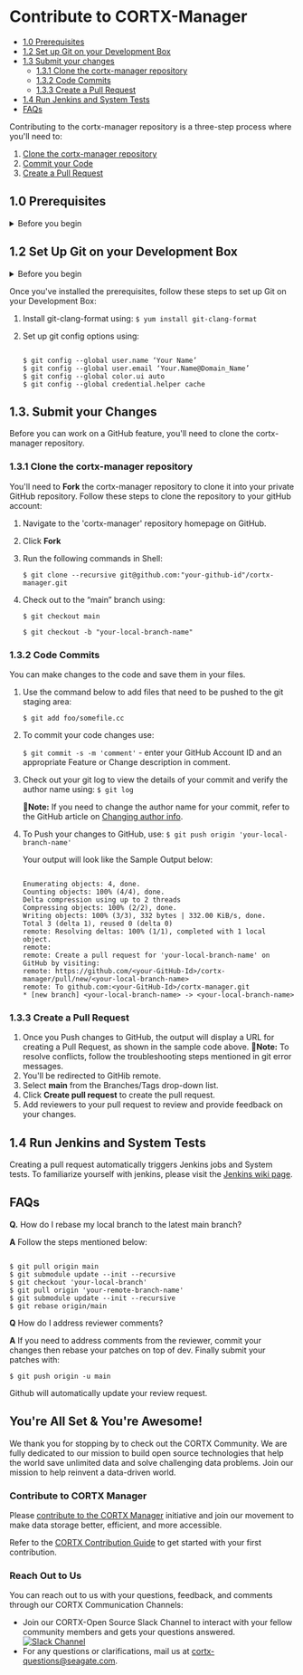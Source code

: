 # Contribute to CORTX-Manager

- [1.0 Prerequisites](#10-Prerequisites)
- [1.2 Set up Git on your Development Box](#12-Set-Up-Git-on-your-Development-Box)
- [1.3 Submit your changes](#13-Submit-your-Changes)
   * [1.3.1 Clone the cortx-manager repository](#131-Clone-the-cortx-manager-repository)
   * [1.3.2 Code Commits](#132-Code-commits)
   * [1.3.3 Create a Pull Request](#133-Create-a-Pull-Request)
- [1.4 Run Jenkins and System Tests](#14-Run-Jenkins-and-System-Tests)
- [FAQs](FAQs)

Contributing to the cortx-manager repository is a three-step process where you'll need to:

1. [Clone the cortx-manager repository](#131-Clone-the-cortx-manager-repository)
2. [Commit your Code](#132-Code-commits)
3. [Create a Pull Request](#133-Create-a-Pull-Request)

## 1.0 Prerequisites

<details>
  <summary>Before you begin</summary>
    <p>

Before you set up your GitHub, you'll need to
1. Generate the SSH key on your development box using:

    ```shell

    $ ssh-keygen -o -t rsa 
    ```
2. Add the SSH key to your GitHub Account:
   1. Copy the public key: `id_rsa.pub`. By default, your public key is located at `/root/.ssh/id_rsa.pub`
   2. Navigate to [GitHub SSH key settings](https://github.com/settings/keys) on your GitHub account.

      :page_with_curl:**Note:** Ensure that you've set your Seagate Email ID as the Primary Email Address associated with your GitHub Account. SSO will not work if you do not set  your Seagate Email ID as your Primary Email Address.

   3. Paste the SSH key you generated in Step 1 and select *Enable SSO*.
   4. Click **Authorize** to authorize SSO for your SSH key.
   5. [Create a Personal Access Token or PAT](https://help.github.com/en/github/authenticating-to-github/creating-a-personal-access-token).

    :page_with_curl:**Note:** Ensure that you have enabled SSO for your PAT.

   </p>
    </details>

## 1.2 Set Up Git on your Development Box

<details>
  <summary>Before you begin</summary>
    <p>

1. Update Git to the latest version. If you're on an older version, you'll see errors in your commit hooks that look like this:

    `$ git commit`

    ```shell

    git: 'interpret-trailers' is not a git command.
    See 'git --help'
    cannot insert change-id line in .git/COMMIT_EDITMSG
    ```

2. Install Fix for CentOS 7.x by using:

   `$ yum remove git`

    Download the [RPM file from here](https://packages.endpoint.com/rhel/7/os/x86_64/endpoint-repo-1.7-1.x86_64.rpm) and run the following commands:

    ```shell
   
      $ yum -y install
      $ yum -y install git
     ```
 </p>
 </details>

Once you've installed the prerequisites, follow these steps to set up Git on your Development Box:

1. Install git-clang-format using: `$ yum install git-clang-format`

2. Set up git config options using:

   ```shell

   $ git config --global user.name ‘Your Name’
   $ git config --global user.email ‘Your.Name@Domain_Name’
   $ git config --global color.ui auto
   $ git config --global credential.helper cache
   ```
## 1.3. Submit your Changes

Before you can work on a GitHub feature, you'll need to clone the cortx-manager repository.

### 1.3.1 Clone the cortx-manager repository

You'll need to **Fork** the cortx-manager repository to clone it into your private GitHub repository. Follow these steps to clone the repository to your gitHub account:
1. Navigate to the 'cortx-manager' repository homepage on GitHub.
2. Click **Fork**
3. Run the following commands in Shell:

   `$ git clone --recursive git@github.com:"your-github-id"/cortx-manager.git`

4. Check out to the “main” branch using:

   `$ git checkout main`

   `$ git checkout -b "your-local-branch-name"`

### 1.3.2 Code Commits

You can make changes to the code and save them in your files.

1. Use the command below to add files that need to be pushed to the git staging area:

    `$ git add foo/somefile.cc`

2. To commit your code changes use:

   `$ git commit -s -m 'comment'` - enter your GitHub Account ID and an appropriate Feature or Change description in comment.


3. Check out your git log to view the details of your commit and verify the author name using: `$ git log`

    :page_with_curl:**Note:** If you need to change the author name for your commit, refer to the GitHub article on [Changing author info](https://docs.github.com/en/github/using-git/changing-author-info).

4. To Push your changes to GitHub, use: `$ git push origin 'your-local-branch-name'`

   Your output will look like the Sample Output below:

   ```shell

   Enumerating objects: 4, done.
   Counting objects: 100% (4/4), done.
   Delta compression using up to 2 threads
   Compressing objects: 100% (2/2), done.
   Writing objects: 100% (3/3), 332 bytes | 332.00 KiB/s, done.
   Total 3 (delta 1), reused 0 (delta 0)
   remote: Resolving deltas: 100% (1/1), completed with 1 local object.
   remote:
   remote: Create a pull request for 'your-local-branch-name' on GitHub by visiting:
   remote: https://github.com/<your-GitHub-Id>/cortx-manager/pull/new/<your-local-branch-name>
   remote: To github.com:<your-GitHub-Id>/cortx-manager.git
   * [new branch] <your-local-branch-name> -> <your-local-branch-name>
   ```

### 1.3.3 Create a Pull Request


1. Once you Push changes to GitHub, the output will display a URL for creating a Pull Request, as shown in the sample code above.
:page_with_curl:**Note:** To resolve conflicts, follow the troubleshooting steps mentioned in git error messages.
2. You'll be redirected to GitHib remote.
3. Select **main** from the Branches/Tags drop-down list.
4. Click **Create pull request** to create the pull request.
5. Add reviewers to your pull request to review and provide feedback on your changes.

## 1.4 Run Jenkins and System Tests

Creating a pull request automatically triggers Jenkins jobs and System tests. To familiarize yourself with jenkins, please visit the [Jenkins wiki page](https://en.wikipedia.org/wiki/Jenkins_(software)).

## FAQs

**Q.** How do I rebase my local branch to the latest main branch?

**A** Follow the steps mentioned below:

```shell

$ git pull origin main
$ git submodule update --init --recursive
$ git checkout 'your-local-branch'
$ git pull origin 'your-remote-branch-name'
$ git submodule update --init --recursive
$ git rebase origin/main
```

**Q** How do I address reviewer comments?

**A** If you need to address comments from the reviewer, commit your changes then rebase your patches on top of dev. Finally submit your patches with:

   `$ git push origin -u main`

Github will automatically update your review request.

## You're All Set & You're Awesome!

We thank you for stopping by to check out the CORTX Community. We are fully dedicated to our mission to build open source technologies that help the world save unlimited data and solve challenging data problems. Join our mission to help reinvent a data-driven world. 

### Contribute to CORTX Manager

Please [contribute to the CORTX Manager](https://github.com/Seagate/cortx/blob/main/doc/SuggestedContributions.md) initiative and join our movement to make data storage better, efficient, and more accessible. 

Refer to the [CORTX Contribution Guide](https://github.com/Seagate/cortx/blob/main/doc/CORTXContributionGuide.md) to get started with your first contribution.

### Reach Out to Us

You can reach out to us with your questions, feedback, and comments through our CORTX Communication Channels:

- Join our CORTX-Open Source Slack Channel to interact with your fellow community members and gets your questions answered. [![Slack Channel](https://img.shields.io/badge/chat-on%20Slack-blue)](https://join.slack.com/t/cortxcommunity/shared_invite/zt-femhm3zm-yiCs5V9NBxh89a_709FFXQ?)
- For any questions or clarifications, mail us at cortx-questions@seagate.com.
